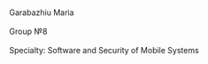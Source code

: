 <br>Garabazhiu Maria</br>
<br>Group №8</br>
<br>Specialty: Software and Security of Mobile Systems</br>
